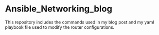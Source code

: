 # Ansible_Networking_blog

 This repository includes the commands used in my blog post and my yaml playbook file used to modify the router configurations.
